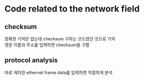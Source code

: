 # Code related to the network field
## checksum
정확한 기억은 없는데 checksum 구하는 코드였던 것으로 기억   
영문 이름과 주소를 입력하면 checksum을 구함
## protocol analysis
따로 캐치한 ethernet frame data를 입력하면 적절하게 분석
